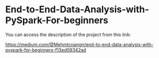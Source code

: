 # End-to-End-Data-Analysis-with-PySpark-For-beginners

You can access the description of the project from this link:

https://medium.com/@Mehmtcnangn/end-to-end-data-analysis-with-pyspark-for-beginners-f13ed08342ad
